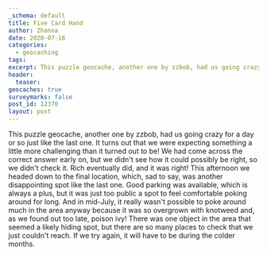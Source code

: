 ```yaml
---
_schema: default
title: Five Card Hand
author: Zhanna
date: 2020-07-16
categories:
  - geocaching
tags:
excerpt: This puzzle geocache, another one by zzbob, had us going crazy for a day or so just like the last one. 
header:
  teaser:
geocaches: true
surveymarks: false
post_id: 12370
layout: post
---
```


This puzzle geocache, another one by zzbob, had us going crazy for a day or so just like the last one. It turns out that we were expecting something a little more challenging than it turned out to be! We had come across the correct answer early on, but we didn't see how it could possibly be right, so we didn't check it. Rich eventually did, and it was right! This afternoon we headed down to the final location, which, sad to say, was another disappointing spot like the last one.  Good parking was available, which is always a plus, but it was just too public a spot to feel comfortable poking around for long. And in mid-July, it really wasn't possible to poke around much in the area anyway because it was so overgrown with knotweed and, as we found out too late, poison ivy! There was one object in the area that seemed a likely hiding spot, but there are so many places to check that we just couldn't reach. If we try again, it will have to be during the colder months.
